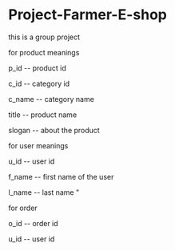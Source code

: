 # Project-Farmer-E-shop
this is a group project

for product meanings

p_id -- product id

c_id -- category id

c_name -- category name

title -- product name

slogan -- about the product


for user meanings

u_id -- user id

f_name -- first name of the user

l_name -- last name "

for order

o_id -- order id

u_id -- user id
